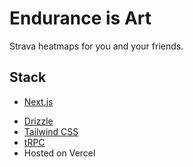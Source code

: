 # Endurance is Art

Strava heatmaps for you and your friends.

## Stack

- [Next.js](https://nextjs.org)
<!-- - [NextAuth.js](https://next-auth.js.org) -->
- [Drizzle](https://orm.drizzle.team/)
- [Tailwind CSS](https://tailwindcss.com)
- [tRPC](https://trpc.io)
- Hosted on Vercel
